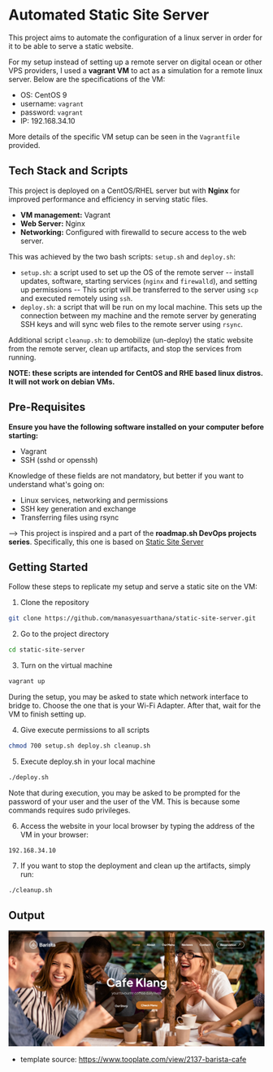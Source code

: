 # Automated Static Site Server
This project aims to automate the configuration of a linux server in order for it to be able to serve a static website. 

For my setup instead of setting up a remote server on digital ocean or other VPS providers, I used a **vagrant VM** to act as a simulation for a remote linux server. Below are the specifications of the VM:
- OS: CentOS 9
- username: `vagrant`
- password: `vagrant` 
- IP: 192.168.34.10

More details of the specific VM setup can be seen in the `Vagrantfile` provided.

## Tech Stack and Scripts
This project is deployed on a CentOS/RHEL server but with **Nginx** for improved performance and efficiency in serving static files.
- **VM management:** Vagrant
- **Web Server:** Nginx
- **Networking:** Configured with firewalld to secure access to the web server.

This was achieved by the two bash scripts: `setup.sh` and `deploy.sh`:

- `setup.sh`: a script used to set up the OS of the remote server -- install updates, software, starting services (`nginx` and `firewalld`), and setting up permissions -- This script will be transferred to the server using `scp` and executed remotely using `ssh`.
- `deploy.sh`: a script that will be run on my local machine. This sets up the connection between my machine and the remote server by generating SSH keys and will sync web files to the remote server using `rsync`.

Additional script `cleanup.sh`: to demobilize (un-deploy) the static website from the remote server, clean up artifacts, and stop the services from running. 

**NOTE: these scripts are intended for CentOS and RHE based linux distros. It will not work on debian VMs.**

## Pre-Requisites
**Ensure you have the following software installed on your computer before starting:**
- Vagrant
- SSH (sshd or openssh)

Knowledge of these fields are not mandatory, but better if you want to understand what's going on:
- Linux services, networking and permissions
- SSH key generation and exchange
- Transferring files using rsync

--> This project is inspired and a part of the **roadmap.sh DevOps projects series**. Specifically, this one is based on [Static Site Server](https://roadmap.sh/projects/static-site-server)

## Getting Started
Follow these steps to replicate my setup and serve a static site on the VM:

1. Clone the repository
```bash
git clone https://github.com/manasyesuarthana/static-site-server.git
```

2. Go to the project directory 
```bash
cd static-site-server
```

3. Turn on the virtual machine
```bash
vagrant up
```
During the setup, you may be asked to state which network interface to bridge to. Choose the one that is your Wi-Fi Adapter. After that, wait for the VM to finish setting up.

4. Give execute permissions to all scripts
```bash
chmod 700 setup.sh deploy.sh cleanup.sh
```
5. Execute deploy.sh in your local machine
```bash
./deploy.sh
```
Note that during execution, you may be asked to be prompted for the password of your user and the user of the VM. This is because some commands requires sudo privileges.

6. Access the website in your local browser by typing the address of the VM in your browser:
```
192.168.34.10
```

7. If you want to stop the deployment and clean up the artifacts, simply run:
```bash
./cleanup.sh
```

## Output
![Web Landing Page](images/image.png)
- template source: https://www.tooplate.com/view/2137-barista-cafe 

<!-- Fourth Project Letsgo! -->
